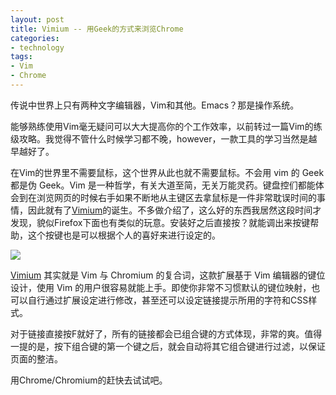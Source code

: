 ```yaml
---
layout: post
title: Vimium -- 用Geek的方式来浏览Chrome
categories:
- technology
tags:
- Vim
- Chrome
---
```


传说中世界上只有两种文字编辑器，Vim和其他。Emacs？那是操作系统。

能够熟练使用Vim毫无疑问可以大大提高你的个工作效率，以前转过一篇Vim的练级攻略。我觉得不管什么时候学习都不晚，however，一款工具的学习当然是越早越好了。

在Vim的世界里不需要鼠标，这个世界从此也就不需要鼠标。不会用 vim 的 Geek 都是伪 Geek。Vim 是一种哲学，有关大道至简，无关万能灵药。键盘控们都能体会到在浏览网页的时候右手如果不断地从主键区去拿鼠标是一件非常耽误时间的事情，因此就有了[Vimium](https://chrome.google.com/extensions/detail/dbepggeogbaibhgnhhndojpepiihcmeb)的诞生。不多做介绍了，这么好的东西我居然这段时间才发现，貌似Firefox下面也有类似的玩意。安装好之后直接按？就能调出来按键帮助，这个按键也是可以根据个人的喜好来进行设定的。

[![](http://panda0411.com/wordpress/wp-content/uploads/2011/12/Selection_005.png)](http://panda0411.com/wordpress/wp-content/uploads/2011/12/Selection_005.png)

[Vimium](https://chrome.google.com/extensions/detail/dbepggeogbaibhgnhhndojpepiihcmeb) 其实就是 Vim 与 Chromium 的复合词，这款扩展基于 Vim 编辑器的键位设计，使用 Vim 的用户很容易就能上手。即使你非常不习惯默认的键位映射，也可以自行通过扩展设定进行修改，甚至还可以设定链接提示所用的字符和CSS样式。

对于链接直接按F就好了，所有的链接都会已组合键的方式体现，非常的爽。值得一提的是，按下组合键的第一个键之后，就会自动将其它组合键进行过滤，以保证页面的整洁。

用Chrome/Chromium的赶快去试试吧。
